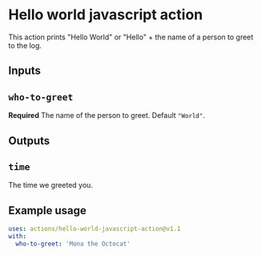 # Hello world javascript action

This action prints "Hello World" or "Hello" + the name of a person to greet to the log.

## Inputs

## `who-to-greet`

**Required** The name of the person to greet. Default `"World"`.

## Outputs

## `time`

The time we greeted you.

## Example usage

```yml
uses: actions/hello-world-javascript-action@v1.1
with:
  who-to-greet: 'Mona the Octocat'
```
